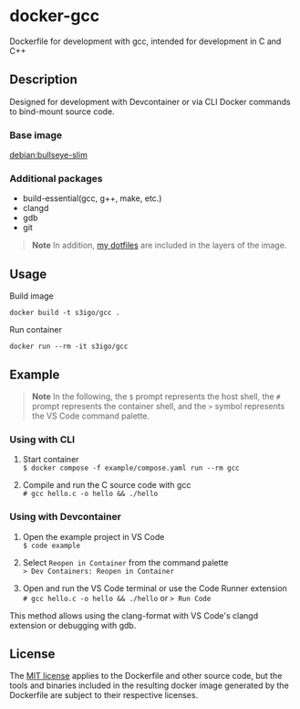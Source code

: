 # docker-gcc

Dockerfile for development with gcc, intended for development in C and C++

## Description

Designed for development with Devcontainer or via CLI Docker commands to bind-mount source code.

### Base image

[debian:bullseye-slim](https://hub.docker.com/_/debian)

### Additional packages

- build-essential(gcc, g++, make, etc.)
- clangd
- gdb
- git

> **Note**
> In addition, [my dotfiles](https://github.com/s3igo/dotfiles) are included in the layers of the image.

## Usage

Build image

```shell
docker build -t s3igo/gcc .
```

Run container

```shell
docker run --rm -it s3igo/gcc
```

## Example

> **Note**
> In the following, the `$` prompt represents the host shell,
> the `#` prompt represents the container shell,
> and the `>` symbol represents the VS Code command palette.

### Using with CLI

1. Start container  
`$ docker compose -f example/compose.yaml run --rm gcc`

2. Compile and run the C source code with gcc  
`# gcc hello.c -o hello && ./hello`

### Using with Devcontainer

1. Open the example project in VS Code  
`$ code example`

2. Select `Reopen in Container` from the command palette  
`> Dev Containers: Reopen in Container`

3. Open and run the VS Code terminal or use the Code Runner extension  
`# gcc hello.c -o hello && ./hello` or `> Run Code`

This method allows using the clang-format with VS Code's clangd extension or debugging with gdb.

## License

The [MIT license](LICENSE) applies to the Dockerfile and other source code,
but the tools and binaries included in the resulting docker image generated by the Dockerfile
are subject to their respective licenses.
